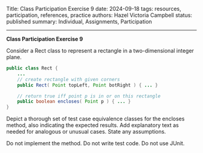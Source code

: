 Title: Class Participation Exercise 9
date: 2024-09-18
tags: resources, participation, references, practice
authors: Hazel Victoria Campbell
status: published
summary: Individual, Assignments, Participation

----

**Class Participation Exercise 9**

Consider a Rect class to represent a rectangle in a two-dimensional integer plane.

```.java
public class Rect {
    ...
    // create rectangle with given corners
    public Rect( Point topLeft, Point botRight ) { ... }

    // return true iff point p is in or on this rectangle
    public boolean encloses( Point p ) { ... }
}
```

Depict a thorough set of test case equivalence classes for the encloses method, also indicating the expected results. Add explanatory text as needed for analogous or unusual cases. State any assumptions.

Do not implement the method. Do not write test code. Do not use JUnit.
